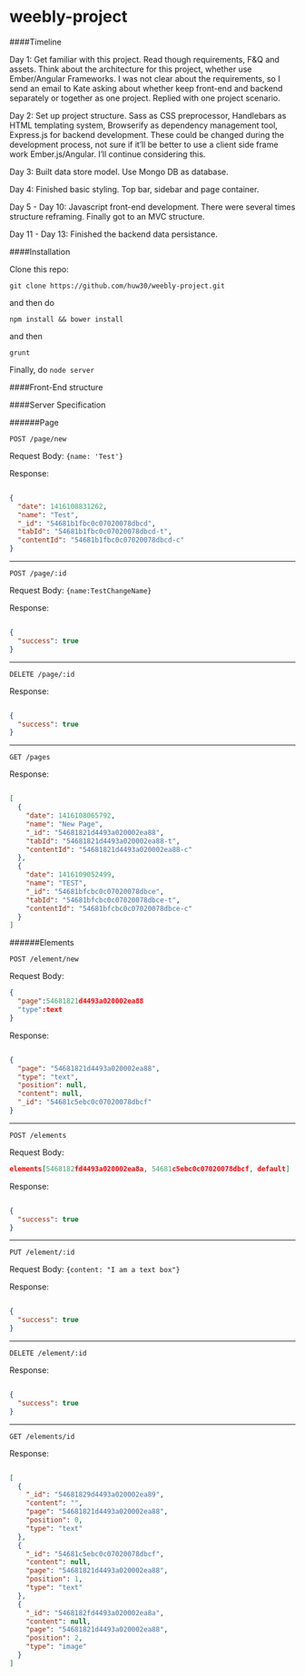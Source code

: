 weebly-project
==============

####Timeline

Day 1: Get familiar with this project. Read though requirements, F&Q and assets. Think about the architecture for this project, whether use Ember/Angular Frameworks. I was not clear about the requirements, so I send an email to Kate asking about whether keep front-end and backend separately or together as one project. Replied with one project scenario.


Day 2: Set up project structure. Sass as CSS preprocessor, Handlebars as HTML templating system, Browserify as dependency management tool, Express.js for backend development. These could be changed during the development process, not sure if it’ll be better to use a client side frame work Ember.js/Angular. I’ll continue considering this. 

Day 3: Built data store model. Use Mongo DB as database. 

Day 4: Finished basic styling. Top bar, sidebar and page container.

Day 5 - Day 10: Javascript front-end development. There were several times structure reframing. Finally got to an MVC structure.

Day 11 - Day 13: Finished the backend data persistance. 

####Installation

Clone this repo:

`git clone https://github.com/huw30/weebly-project.git`

and then do

`npm install && bower install`

and then

`grunt`

Finally, do `node server`

####Front-End structure


####Server Specification

######Page

`POST /page/new`

Request Body: 
`{name: 'Test'}`  

Response: 

```JSON

{
  "date": 1416108831262,
  "name": "Test",
  "_id": "54681b1fbc0c07020078dbcd",
  "tabId": "54681b1fbc0c07020078dbcd-t",
  "contentId": "54681b1fbc0c07020078dbcd-c"
}

```
----------------------------------------------

`POST /page/:id `

Request Body: 
`{name:TestChangeName}`  

Response: 

```JSON

{
  "success": true
}
```
----------------------------------------------

`DELETE /page/:id `

Response: 

```JSON

{
  "success": true
}
```

----------------------------------------------

`GET /pages `

Response: 

```JSON

[
  {
    "date": 1416108065792,
    "name": "New Page",
    "_id": "54681821d4493a020002ea88",
    "tabId": "54681821d4493a020002ea88-t",
    "contentId": "54681821d4493a020002ea88-c"
  },
  {
    "date": 1416109052499,
    "name": "TEST",
    "_id": "54681bfcbc0c07020078dbce",
    "tabId": "54681bfcbc0c07020078dbce-t",
    "contentId": "54681bfcbc0c07020078dbce-c"
  }
]

```

######Elements

`POST /element/new`

Request Body: 
```JSON
{
  "page":54681821d4493a020002ea88
  "type":text
}
```

Response: 

```JSON

{
  "page": "54681821d4493a020002ea88",
  "type": "text",
  "position": null,
  "content": null,
  "_id": "54681c5ebc0c07020078dbcf"
}

```
----------------------------------------------

`POST /elements `

Request Body: 
```JSON
elements[5468182fd4493a020002ea8a, 54681c5ebc0c07020078dbcf, default]

```

Response: 

```JSON

{
  "success": true
}
```
----------------------------------------------

`PUT /element/:id `

Request Body: 
`{content: "I am a text box"}`  

Response: 

```JSON

{
  "success": true
}
```
----------------------------------------------

`DELETE /element/:id `

Response: 

```JSON

{
  "success": true
}
```

----------------------------------------------

`GET /elements/id `

Response: 

```JSON

[
  {
    "_id": "54681829d4493a020002ea89",
    "content": "",
    "page": "54681821d4493a020002ea88",
    "position": 0,
    "type": "text"
  },
  {
    "_id": "54681c5ebc0c07020078dbcf",
    "content": null,
    "page": "54681821d4493a020002ea88",
    "position": 1,
    "type": "text"
  },
  {
    "_id": "5468182fd4493a020002ea8a",
    "content": null,
    "page": "54681821d4493a020002ea88",
    "position": 2,
    "type": "image"
  }
]

```
